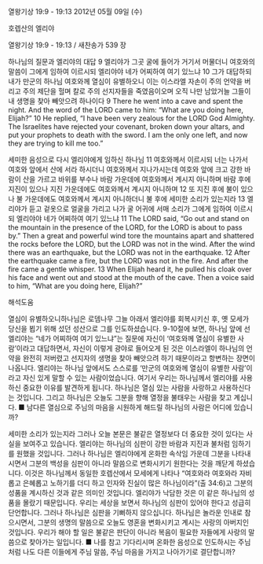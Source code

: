 열왕기상 19:9 - 19:13 
2012년 05월 09일 (수)

호렙산의 엘리야



열왕기상 19:9 - 19:13 / 새찬송가 539 장


하나님의 질문과 엘리야의 대답
9 엘리야가 그곳 굴에 들어가 거기서 머물더니 여호와의 말씀이 그에게 임하여 이르시되 엘리야야 네가 어찌하여 여기 있느냐 10 그가 대답하되 내가 만군의 하나님 여호와께 열심이 유별하오니 이는 이스라엘 자손이 주의 언약을 버리고 주의 제단을 헐며 칼로 주의 선지자들을 죽였음이오며 오직 나만 남았거늘 그들이 내 생명을 찾아 빼앗으려 하나이다
9 There he went into a cave and spent the night. And the word of the LORD came to him: “What are you doing here, Elijah?” 10 He replied, “I have been very zealous for the LORD God Almighty. The Israelites have rejected your covenant, broken down your altars, and put your prophets to death with the sword. I am the only one left, and now they are trying to kill me too.”

세미한 음성으로 다시 엘리야에게 임하신 하나님
11 여호와께서 이르시되 너는 나가서 여호와 앞에서 산에 서라 하시더니 여호와께서 지나가시는데 여호와 앞에 크고 강한 바람이 산을 가르고 바위를 부수나 바람 가운데에 여호와께서 계시지 아니하며 바람 후에 지진이 있으나 지진 가운데에도 여호와께서 계시지 아니하며 12 또 지진 후에 불이 있으나 불 가운데에도 여호와께서 계시지 아니하더니 불 후에 세미한 소리가 있는지라 13 엘리야가 듣고 겉옷으로 얼굴을 가리고 나가 굴 어귀에 서매 소리가 그에게 임하여 이르시되 엘리야야 네가 어찌하여 여기 있느냐
11 The LORD said, “Go out and stand on the mountain in the presence of the LORD, for the LORD is about to pass by.” Then a great and powerful wind tore the mountains apart and shattered the rocks before the LORD, but the LORD was not in the wind. After the wind there was an earthquake, but the LORD was not in the earthquake. 12 After the earthquake came a fire, but the LORD was not in the fire. And after the fire came a gentle whisper. 13 When Elijah heard it, he pulled his cloak over his face and went out and stood at the mouth of the cave. Then a voice said to him, “What are you doing here, Elijah?”

해석도움





열심이 유별하오니하나님은 로뎀나무 그늘 아래서 엘리야를 회복시키신 후, 옛 모세가 당신을 뵙기 위해 섰던 성산으로 그를 인도하셨습니다. 9-10절에 보면, 하나님 앞에 선 엘리야는 “네가 어찌하여 여기 있느냐”는 질문에 자신이 ‘여호와께 열심이 유별한 사람’이라고 대답하면서, 자신이 이렇게 광야로 들어오게 된 것은 이스라엘이 하나님의 언약을 완전히 저버렸고 선지자의 생명을 찾아 빼앗으려 하기 때문이라고 항변하는 장면이 나옵니다. 엘리야는 하나님 앞에서도 스스로를 ‘만군의 여호와께 열심이 유별한 사람’이라고 자신 있게 말할 수 있는 사람이었습니다. 여기서 우리는 하나님께서 엘리야를 사용하신 중요한 이유를 발견하게 됩니다. 하나님은 열심 있는 사람을 사랑하고 사용하신다는 것입니다. 그리고 하나님은 오늘도 그분을 향해 열정을 불태우는 사람을 찾고 계십니다.
■ 남다른 열심으로 주님의 마음을 시원하게 해드릴 하나님의 사람은 어디에 있습니까?

세미한 소리가 있는지라
그러나 오늘 본문은 불같은 열정보다 더 중요한 것이 있다는 사실을 보여주고 있습니다. 엘리야는 하나님의 심판이 강한 바람과 지진과 불처럼 임하기를 원했을 것입니다. 그러나 하나님은 엘리야에게 온화한 속삭임 가운데 그분을 나타내시면서 그분의 백성을 심판이 아니라 말씀으로 변화시키기 원한다는 것을 깨닫게 하셨습니다. 이것은 하나님께서 동일한 호렙산에서 모세에게 나타나 “여호와라 여호와라 자비롭고 은혜롭고 노하기를 더디 하고 인자와 진실이 많은 하나님이라”(출 34:6)고 그분의 성품을 계시하신 것과 같은 의미인 것입니다. 엘리야가 낙담한 것은 이 같은 하나님의 성품을 몰랐기 때문입니다. 우리는 세상을 보면서 하나님의 심판이 있어야 한다고 성급히 단언합니다. 그러나 하나님은 심판을 기뻐하지 않으십니다. 하나님은 놀라운 인내로 참으시면서, 그분의 생명의 말씀으로 오늘도 영혼을 변화시키고 계시는 사랑의 아버지인 것입니다. 우리가 해야 할 일은 불같은 판단이 아니라 복음이 필요한 자들에게 사랑의 말씀으로 찾아가는 일입니다.
■ 나를 참고 기다리시며 온화한 음성으로 인도하시는 주님처럼 나도 다른 이들에게 주님 말씀, 주님 마음을 가지고 나아가기로 결단합니까?